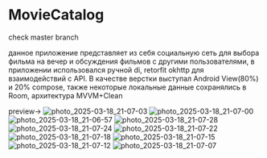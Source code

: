 # MovieCatalog
check master branch

данное приложение представляет из себя социальную сеть для выбора фильма на вечер и обсуждения фильмов с другими пользователями, в приложении использовался ручной di, retorfit okhttp для взаимодействий с API. В качестве верстки выступал Android View(80%) и 20% compose, также некоторые локальные данные сохранялись в Room, архитектура MVVM+Clean

preview->
![photo_2025-03-18_21-07-03](https://github.com/user-attachments/assets/a099f5ea-3df4-47a6-9953-6fed0422d21c)
![photo_2025-03-18_21-07-00](https://github.com/user-attachments/assets/5aed1ae6-b75c-43e1-9b30-152accdaad29)
![photo_2025-03-18_21-06-57](https://github.com/user-attachments/assets/6597268a-2138-4f8d-bd65-d8808d95b372)
![photo_2025-03-18_21-07-28](https://github.com/user-attachments/assets/c1089108-d72f-43e2-a2e2-8aa8b18f2f55)
![photo_2025-03-18_21-07-24](https://github.com/user-attachments/assets/978f121f-ce82-46f7-a8f6-0101b9cbcd22)
![photo_2025-03-18_21-07-22](https://github.com/user-attachments/assets/dc5ae82d-655d-4f9f-a806-092c01671409)
![photo_2025-03-18_21-07-18](https://github.com/user-attachments/assets/92ba045b-365b-4c67-a060-976f4d126b61)
![photo_2025-03-18_21-07-15](https://github.com/user-attachments/assets/4eef768a-5bfb-4446-b787-c59d3f387493)
![photo_2025-03-18_21-07-12](https://github.com/user-attachments/assets/1563da16-8396-4f51-acad-7a21ff64b6a6)
![photo_2025-03-18_21-07-07](https://github.com/user-attachments/assets/2d36e1e0-506e-49fd-8e87-bf064601f8ea)
